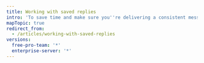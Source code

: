 ```yaml
---
title: Working with saved replies
intro: 'To save time and make sure you''re delivering a consistent message, you can add saved replies to issue and pull request comments.'
mapTopic: true
redirect_from:
  - /articles/working-with-saved-replies
versions:
  free-pro-team: '*'
  enterprise-server: '*'
---
```


